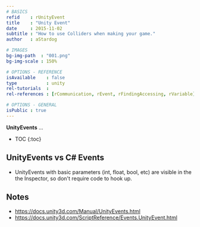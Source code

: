 ```yaml
---
# BASICS
refid    : rUnityEvent
title    : "Unity Event"
date     : 2015-11-02
subtitle : "How to use Colliders when making your game."
author   : aStardog

# IMAGES
bg-img-path  : "001.png"
bg-img-scale : 150%

# OPTIONS - REFERENCE
isAvailable    : false
type           : unity
rel-tutorials  : 
rel-references : [rCommunication, rEvent, rFindingAccessing, rVariable]

# OPTIONS - GENERAL
isPublic : true
---
```

**UnityEvents** ...

* TOC
{:toc}

## UnityEvents vs C# Events

* UnityEvents with basic parameters (int, float, bool, etc) are visible in the the Inspector, so don't require code to hook up.

## Notes

* https://docs.unity3d.com/Manual/UnityEvents.html
* https://docs.unity3d.com/ScriptReference/Events.UnityEvent.html